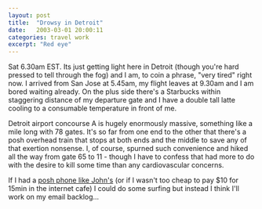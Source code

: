 ```yaml
---
layout: post
title:  "Drowsy in Detroit"
date:   2003-03-01 20:00:11
categories: travel work
excerpt: "Red eye"
---
```

Sat 6.30am EST. Its just getting light here in Detroit (though you're hard pressed to tell through the fog) and I am, to coin a phrase, "very tired" right now. I arrived from San Jose at 5.45am, my flight leaves at 9.30am and I am bored waiting already. On the plus side there's a Starbucks within staggering distance of my departure gate and I have a double tall latte cooling to a consumable temperature in front of me.

Detroit airport concourse A is hugely enormously massive, something like a mile long with 78 gates. It's so far from one end to the other that there's a posh overhead train that stops at both ends and the middle to save any of that exertion nonsense. I, of course, spurned such convenience and hiked all the way from gate 65 to 11 - though I have to confess that had more to do with the desire to kill some time than any cardiovascular concerns.

If I had a <a href="http://www.looseend.org/index.php?m=200302#69">posh phone like John's</a> (or if I wasn't too cheap to pay $10 for 15min in the internet cafe) I could do some surfing but instead I think I'll work on my email backlog...

